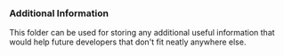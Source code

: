 ### Additional Information

This folder can be used for storing any additional useful information
that would help future developers that don't fit neatly anywhere else.
